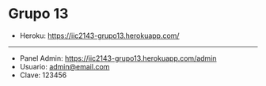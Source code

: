 # Grupo 13

* Heroku: https://iic2143-grupo13.herokuapp.com/

<hr>

* Panel Admin: https://iic2143-grupo13.herokuapp.com/admin
* Usuario: admin@email.com
* Clave: 123456
